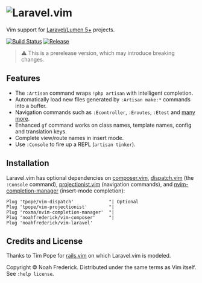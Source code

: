 # ![Laravel.vim](https://noahfrederick.com/pi/vim-laravel-888by140-40a40a.png)

Vim support for [Laravel/Lumen 5+][laravel] projects.

[![Build Status][buildimg]](https://travis-ci.org/noahfrederick/vim-laravel)
[![Release][release]](https://github.com/noahfrederick/vim-laravel/releases)

> :warning: This is a prerelease version, which may introduce breaking changes.

[laravel]:  https://laravel.com/
[buildimg]: https://img.shields.io/travis/noahfrederick/vim-laravel/master.svg
[release]:  https://img.shields.io/github/tag/noahfrederick/vim-laravel.svg?maxAge=2592000

## Features

* The `:Artisan` command wraps `!php artisan` with intelligent completion.
* Automatically load new files generated by `:Artisan make:*` commands into a buffer.
* Navigation commands such as `:Econtroller`, `:Eroutes`, `:Etest` and [many more][wiki-navigation].
* Enhanced `gf` command works on class names, template names, config and translation keys.
* Complete view/route names in insert mode.
* Use `:Console` to fire up a REPL (`artisan tinker`).

[wiki-navigation]: https://github.com/noahfrederick/vim-laravel/wiki/Navigation-Commands

## Installation

Laravel.vim has optional dependencies on [composer.vim][vim-composer],
[dispatch.vim][dispatch] (the `:Console` command),
[projectionist.vim][projectionist] (navigation commands), and
[nvim-completion-manager][ncm] (insert-mode completion):

	Plug 'tpope/vim-dispatch'             "| Optional
	Plug 'tpope/vim-projectionist'        "|
	Plug 'roxma/nvim-completion-manager'  "|
	Plug 'noahfrederick/vim-composer'     "|
	Plug 'noahfrederick/vim-laravel'

## Credits and License

Thanks to Tim Pope for [rails.vim][rails] on which Laravel.vim is modeled.

Copyright © Noah Frederick. Distributed under the same terms as Vim itself.
See `:help license`.

[vim-composer]: https://github.com/noahfrederick/vim-composer
[projectionist]: https://github.com/tpope/vim-projectionist
[dispatch]: https://github.com/tpope/vim-dispatch
[ncm]: https://github.com/roxma/nvim-completion-manager
[rails]: https://github.com/tpope/vim-rails

